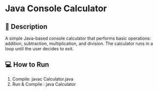 # Java Console Calculator

## 🔢 Description
A simple Java-based console calculator that performs basic operations: addition, subtraction, multiplication, and division. The calculator runs in a loop until the user decides to exit.

## 💻 How to Run

1. Compile:
javac Calculator.java
2. Run & Compile :
java Calculator

